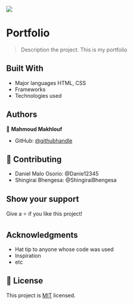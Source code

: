 ![](https://img.shields.io/badge/Microverse-blueviolet)

# Portfolio

> Description the project.
This is my portfolio

## Built With

- Major languages
HTML, CSS
- Frameworks
- Technologies used

## Authors

👤 **Mahmoud Makhlouf**

- GitHub: [@githubhandle](https://github.com/githubhandle)

## 🤝 Contributing

- Daniel Malo Osorio: @Danie12345
- Shingirai Bhengesa: @ShingiraiBhengesa

## Show your support

Give a ⭐️ if you like this project!

## Acknowledgments

- Hat tip to anyone whose code was used
- Inspiration
- etc

## 📝 License

This project is [MIT](./MIT.md) licensed.